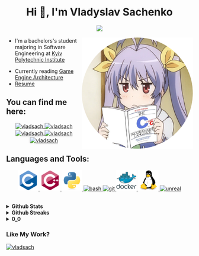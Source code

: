 <h1 align="center">Hi 👋, I'm Vladyslav Sachenko</h1>

<!-- Typing SVG by DenverCoder1 - https://github.com/DenverCoder1/readme-typing-svg -->
<p align="center">   
  <a href="https://github.com/DenverCoder1/readme-typing-svg">
    <img src="https://readme-typing-svg.herokuapp.com?color=33F76C&center=true&vCenter=true&height=50&lines=Software+Engineer;A+passionate+low-level+programmer;536F+6D65+2048+4558+2029;Stay+hydrated">
  </a>
</p>

<img align="right" alt="image" width="300em" src="https://github.com/VladSach/VladSach/blob/master/readerC.png" />

- I'm a bachelors's student majoring in Software Engineering at [Kyiv Polytechnic Institute](https://kpi.ua/en)
<!-- - At the moment diving into C and low-level programming -->
- Currently reading [Game Engine Architecture](https://www.amazon.com/Engine-Architecture-Third-Jason-Gregory/dp/1138035459)
- [Resume]()

## You can find me here:
<p align="center">
    <a href="https://linkedin.com/in/vladsach" target="blank">
        <img align="center" src="https://raw.githubusercontent.com/peterthehan/peterthehan/master/assets/linkedin.svg" alt="vladsach" height="45" width="55" />
    </a>
    <a href="https://codeforces.com/profile/vladsach" target="blank">
        <img align="center" src="https://art.npanuhin.me/SVG/Codeforces/Codeforces.colored.svg" alt="vladsach" height="45" width="55" />
    </a>
    <a href="https://gitlab.com/VladSach" target="blank">
        <img align="center" src="https://about.gitlab.com/images/press/logo/svg/gitlab-icon-rgb.svg" alt="vladsach" height="45" width="55" />
    </a>
    <a href="https://www.leetcode.com/vladsach" target="blank">
        <img align="center" src="https://raw.githubusercontent.com/rahuldkjain/github-profile-readme-generator/master/src/images/icons/Social/leet-code.svg" alt="vladsach" height="45" width="55" />
    </a>
    <a href="https://www.hackerrank.com/vladsach" target="blank">
        <img align="center" src="https://raw.githubusercontent.com/rahuldkjain/github-profile-readme-generator/master/src/images/icons/Social/hackerrank.svg" alt="vladsach" height="45" width="55" />
    </a>
</p>

## Languages and Tools:
<p align="center"> 
    <a href="https://www.cprogramming.com/" target="_blank"> 
        <img src="https://raw.githubusercontent.com/devicons/devicon/master/icons/c/c-original.svg" alt="c" width="55" height="55"/>
    </a>
    <a href="https://www.w3schools.com/cpp/" target="_blank"> 
        <img src="https://raw.githubusercontent.com/devicons/devicon/master/icons/cplusplus/cplusplus-original.svg" alt="cplusplus" width="55" height="55"/> 
    </a>
    <a href="https://www.python.org" target="_blank"> 
        <img src="https://raw.githubusercontent.com/devicons/devicon/master/icons/python/python-original.svg" alt="python" width="55" height="55"/> 
    </a>
    <a href="https://www.gnu.org/software/bash/" target="_blank"> 
        <img src="https://raw.githubusercontent.com/rahul-jha98/README_icons/main/language_and_tools/square/bash/bash-colored.svg" alt="bash" width="60" height="60"/> 
    </a>
    <a href="https://git-scm.com/" target="_blank"> 
        <img src="https://www.vectorlogo.zone/logos/git-scm/git-scm-icon.svg" alt="git" width="55" height="55"/> 
    </a>
    <a href="https://www.docker.com/" target="_blank"> 
        <img src="https://raw.githubusercontent.com/devicons/devicon/master/icons/docker/docker-original-wordmark.svg" alt="docker" width="55" height="55"/> 
    </a>
    <a href="https://www.linux.org/" target="_blank"> 
        <img src="https://raw.githubusercontent.com/devicons/devicon/master/icons/linux/linux-original.svg" alt="linux" width="55" height="55"/> 
    </a>
    <a href="https://unrealengine.com/" target="_blank"> 
        <img src="https://raw.githubusercontent.com/kenangundogan/fontisto/036b7eca71aab1bef8e6a0518f7329f13ed62f6b/icons/svg/brand/unreal-engine.svg" alt="unreal" width="55" height="55"/> 
    </a>
</p>

<br>

<details>	
  <summary><b>Github Stats</b></summary>
  
  <br>
  <img align="center" height="150em" src="https://github-readme-stats-vladsach.vercel.app/api/top-langs?username=vladsach&show_icons=true&theme=tokyonight&locale=en&layout=compact&hide_border=true" alt="VladSach's GitHub Stats" />
  <img align="center" height="150em" src="https://github-readme-stats-vladsach.vercel.app/api?username=vladsach&show_icons=true&theme=tokyonight&locale=en&hide_border=true" alt="VladSach's GitHub Stats" />
    
</details>
<details>	
  <summary><b>Github Streaks</b></summary>

  <br>
  <!-- http://github-readme-streak-stats.herokuapp.com/demo/ -->
  <img height="180em" src="http://github-readme-streak-stats.herokuapp.com?user=vladsach&theme=tokyonight&hide_border=true" />
</details>
<details>	
  <summary><b>0_0</b></summary>

  <br>
  <!-- https://count.getloli.com -->
  <img  src="https://count.getloli.com/get/@:vladsach?theme=rule34" />
</details>

### Like My Work?
<a href="https://www.buymeacoffee.com/vladsach"> 
  <img height="50em" src="https://cdn.buymeacoffee.com/buttons/v2/default-blue.png" alt="vladsach" />
</a>
